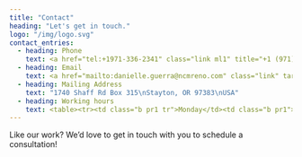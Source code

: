 ```yaml
---
title: "Contact"
heading: "Let's get in touch."
logo: "/img/logo.svg"
contact_entries:
  - heading: Phone
    text: <a href="tel:+1971-336-2341" class="link ml1" title="+1 (971) 336-2341">+1 (971) 336-2341</a>
  - heading: Email
    text: <a href="mailto:danielle.guerra@ncmreno.com" class="link" target="_blank">danielle.guerra@ncmreno.com</a>
  - heading: Mailing Address
    text: "1740 Shaff Rd Box 315\nStayton, OR 97383\nUSA"
  - heading: Working hours
    text: <table><tr><td class="b pr1 tr">Monday</td><td class="b pr1">–</td><td class="b pr3">Friday</td><td>8am – 5pm PST</td></tr><tr><td class="b pr1 tr">Saturday</td><td class="b pr1">–</td><td class="b pr3">Sunday</td><td>Closed</td></tr></table>
---
```


Like our work? We’d love to get in touch with you to schedule a consultation!
